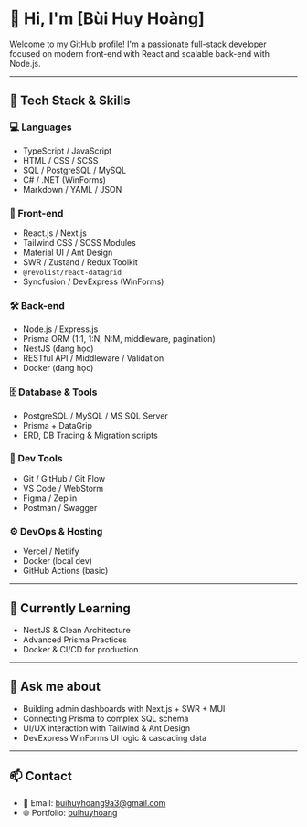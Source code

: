 # 👋 Hi, I'm [Bùi Huy Hoàng]

Welcome to my GitHub profile! I'm a passionate full-stack developer focused on modern front-end with React and scalable back-end with Node.js.

---

## 🚀 Tech Stack & Skills

### 💻 Languages
- TypeScript / JavaScript
- HTML / CSS / SCSS
- SQL / PostgreSQL / MySQL
- C# / .NET (WinForms)
- Markdown / YAML / JSON

### 🧠 Front-end
- React.js / Next.js
- Tailwind CSS / SCSS Modules
- Material UI / Ant Design
- SWR / Zustand / Redux Toolkit
- `@revolist/react-datagrid`
- Syncfusion / DevExpress (WinForms)

### 🛠️ Back-end
- Node.js / Express.js
- Prisma ORM (1:1, 1:N, N:M, middleware, pagination)
- NestJS (đang học)
- RESTful API / Middleware / Validation
- Docker (đang học)

### 🗄️ Database & Tools
- PostgreSQL / MySQL / MS SQL Server
- Prisma + DataGrip
- ERD, DB Tracing & Migration scripts

### 🧰 Dev Tools
- Git / GitHub / Git Flow
- VS Code / WebStorm
- Figma / Zeplin
- Postman / Swagger

### ⚙️ DevOps & Hosting
- Vercel / Netlify
- Docker (local dev)
- GitHub Actions (basic)

---

## 🌱 Currently Learning

- NestJS & Clean Architecture
- Advanced Prisma Practices
- Docker & CI/CD for production

---

## 💬 Ask me about

- Building admin dashboards with Next.js + SWR + MUI
- Connecting Prisma to complex SQL schema
- UI/UX interaction with Tailwind & Ant Design
- DevExpress WinForms UI logic & cascading data

---

## 📫 Contact

- 📧 Email: buihuyhoang9a3@gmail.com
- 🌐 Portfolio: [buihuyhoang](https://buihuyhoang.netlify.app/)
